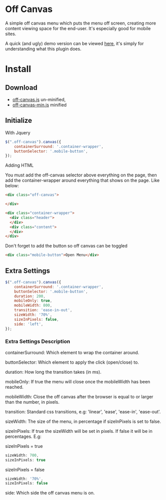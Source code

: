 # Off Canvas
A simple off canvas menu which puts the menu off screen, creating more content viewing space for the end-user. It's especially good for mobile sites.

A quick (and ugly) demo version can be viewed [here](http://itsonlyjames.github.io/off-canvas/), it's simply for understanding what this plugin does. 

# Install
## Download
- [off-canvas.js](https://raw.githubusercontent.com/itsonlyjames/off-canvas/master/src/off-canvas.js) un-minified,
- [off-canvas-min.js](https://raw.githubusercontent.com/itsonlyjames/off-canvas/master/src/min/off-canvas-min.js) minified

## Initialize
With Jquery
```javascript
$(".off-canvas").canvas({
    containerSurround: '.container-wrapper',
    buttonSelector: '.mobile-button',
});
```
Adding HTML

You must add the off-canvas selector above everything on the page, then add the container-wrapper around everything that shows on the page. Like below:
```html
<div class="off-canvas">

</div>

<div class="container-wrapper">
  <div class="header">
  </div>
  <div class="content">
  </div>
</div>
```

Don't forget to add the button so off canvas can be toggled
```html
<div class="mobile-button">Open Menu</div>
```

## Extra Settings
```javascript
$(".off-canvas").canvas({
    containerSurround: '.container-wrapper',
    buttonSelector: '.mobile-button',
    duration: 200,
    mobileOnly: true,
    mobileWidth: 800,
    transition: 'ease-in-out',
    sizeWidth: '70%',
    sizeInPixels: false,
    side: 'left',
});
```

### Extra Settings Description
containerSurround: Which element to wrap the container around.

buttonSelector: Which element to apply the click (open/close) to.

duration: How long the transition takes (in ms).

mobileOnly: If true the menu will close once the mobileWidth has been reached.

mobileWidth: Close the off canvas after the browser is equal to or larger than the number, in pixels.

transition: Standard css transitions, e.g: 'linear', 'ease', 'ease-in', 'ease-out'.

sizeWidth: The size of the menu, in percentage if sizeInPixels is set to false. 

sizeInPixels: If true the sizeWidth will be set in pixels. If false it will be in percentages. E.g:

sizeInPixels = true
```javascript
sizeWidth: 700,
sizeInPixels: true
```
sizeInPixels = false
```javascript
sizeWidth: '70%',
sizeInPixels: false
```

side: Which side the off canvas menu is on.

